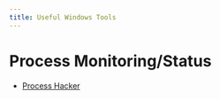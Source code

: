 ```yaml
---
title: Useful Windows Tools
---
```


# Process Monitoring/Status

* [Process Hacker](https://processhacker.sourceforge.io/)
